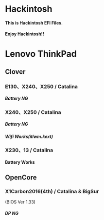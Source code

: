 # Hackintosh
#### This is Hackintosh EFI Files.
#### Enjoy Hackintosh!!

# Lenovo ThinkPad

## Clover

### E130、X240、X250 / Catalina
##### Battery NG

### X240、X250 / Catalina
##### Battery NG
##### Wifi Works(itlwm.kext)

### X230、13 / Catalina
#### Battery Works


## OpenCore
### X1Carbon2016(4th) / Catalina & BigSur
(BIOS Ver 1.33)
##### DP NG
